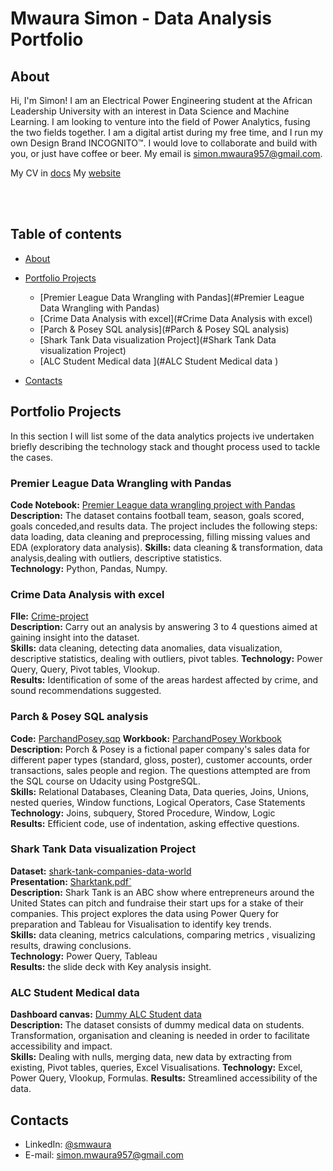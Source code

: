 # Mwaura Simon - Data Analysis Portfolio 

## About

Hi, I'm Simon! I am an Electrical Power Engineering student at the African Leadership University with an interest in Data Science and Machine Learning. I am looking to venture into the field of Power Analytics, fusing the two fields together. I am a digital artist during my free time, and I run my own Design Brand INCOGNITO™. I would love to collaborate and build with you, or just have coffee or beer. My email is simon.mwaura957@gmail.com. 

My CV in [docs](https://docs.google.com/document/d/14L4qRPo_ZUxGsbI5hEIHg7ZzzqzfKG86wWzK0gpMxso/edit?usp=sharing)
My [website](https://bit.ly/39v60y0) 

<br>
<br>
  

## Table of contents
- [About](#about)
- [Portfolio Projects](#portfolio-projects)
	+ [Premier League Data Wrangling with Pandas](#Premier League Data Wrangling with Pandas)
	+ [Crime Data Analysis with excel](#Crime Data Analysis with excel)
	+ [Parch & Posey SQL analysis](#Parch & Posey SQL analysis)
	+ [Shark Tank Data visualization Project](#Shark Tank Data visualization Project)
	+ [ALC Student Medical data ](#ALC Student Medical data )

- [Contacts](#contacts)

## Portfolio Projects
In this section I will list some of the data analytics projects ive undertaken briefly describing the technology stack and thought process used to tackle the cases.

### Premier League Data Wrangling with Pandas
**Code Notebook:** [Premier League data wrangling project with Pandas](https://drive.google.com/file/d/1FGV_hYJlr46m9II54XWLV5GsUgMFf9d8/view?usp=sharing)    
**Description:** The dataset contains football team, season, goals scored, goals conceded,and results data. The project includes the following steps: data loading, data cleaning and preprocessing, filling missing values and EDA (exploratory data analysis).
**Skills:** data cleaning & transformation, data analysis,dealing with outliers, descriptive statistics.  
**Technology:** Python, Pandas, Numpy.  


### Crime Data Analysis with excel
**FIle:** [Crime-project](https://docs.google.com/spreadsheets/d/1kl2I_y05xXeVQgxSZue1E9rfXaBvxpBC2CZ4G0GgyD4/edit?usp=sharing)    
**Description:** Carry out an analysis by answering 3 to 4 questions aimed at gaining insight into the dataset.   
**Skills:** data cleaning, detecting data anomalies, data visualization, descriptive statistics, dealing with outliers, pivot tables.
**Technology:** Power Query, Query, Pivot tables, Vlookup.     
**Results:** Identification of some of the areas hardest affected by crime, and sound recommendations suggested.

### Parch & Posey SQL analysis
**Code:** [ParchandPosey.sqp](https://drive.google.com/file/d/1oX4YrgSDdfUysgUJsgfDaAlgw0u7N9gS/view?usp=sharing)
**Workbook:** [ParchandPosey Workbook]()    
**Description:** Porch & Posey is a fictional paper company's sales data for different paper types (standard, gloss, poster), customer accounts, order transactions, sales people and region. The questions attempted are from the SQL course on Udacity using PostgreSQL.    
**Skills:** Relational Databases, Cleaning Data, Data queries, Joins, Unions, nested queries, Window functions, Logical Operators, Case Statements
**Technology:** Joins, subquery, Stored Procedure, Window, Logic   
**Results:** Efficient code, use of indentation, asking effective questions.

### Shark Tank Data visualization Project
**Dataset:** [shark-tank-companies-data-world](https://data.world/chasewillden/shark-tank-companies/workspace/project-summary?agentid=chasewillden&datasetid=shark-tank-companies)    
**Presentation:** [Sharktank.pdf`](https://drive.google.com/file/d/1BNnM1uNkSOOFqv7zeyAPBkD_gHbSyARZ/view?usp=sharing)    
**Description:** Shark Tank is an ABC show where entrepreneurs around the United States can pitch and fundraise their start ups for a stake of their companies. This project explores the data using Power Query for preparation and Tableau for Visualisation to identify key trends.   
**Skills:** data cleaning, metrics calculations, comparing metrics , visualizing results, drawing conclusions.    
**Technology:** Power Query, Tableau     
**Results:** the slide deck with Key analysis insight. 

### ALC Student Medical data 
**Dashboard canvas:** [Dummy ALC Student data](https://docs.google.com/spreadsheets/d/1yyggg-lnBYKcofqE64GzbYUo5UfxFqtrMTrnU-FTKA0/edit?usp=sharing)   
**Description:** The dataset consists of dummy medical data on students. Transformation, organisation and cleaning is needed in order to facilitate accessibility and impact.  
**Skills:** Dealing with nulls, merging data, new data by extracting from existing, Pivot tables, queries, Excel Visualisations.
**Technology:** Excel, Power Query, Vlookup, Formulas.
**Results:** Streamlined accessibility of the data.  


## Contacts
- LinkedIn: [@smwaura](https://www.linkedin.com/in/smwaura)
- E-mail: simon.mwaura957@gmail.com
